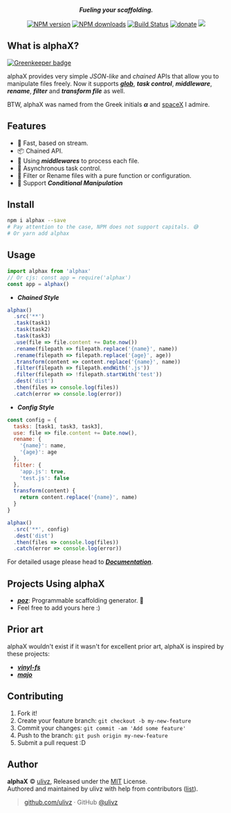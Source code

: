 <p align="center">
  <img src="https://raw.githubusercontent.com/ulivz/alphax/master/.media/alphax.png" alt="">
</p>

<p align="center">
  <b><i>Fueling your scaffolding.</i></b>
</p>

<p align="center">
<a href="https://npmjs.com/package/alphax"><img src="https://img.shields.io/npm/v/alphax.svg?style=flat" alt="NPM version"></a> 
<a href="https://npmjs.com/package/alphax"><img src="https://img.shields.io/npm/dm/alphax.svg?style=flat" alt="NPM downloads"></a> 
<a href="https://circleci.com/gh/ulivz/alphax"><img src="https://img.shields.io/circleci/project/ulivz/alphax/master.svg?style=flat" alt="Build Status"></a>
<a href="https://github.com/ulivz/donate"><img src="https://img.shields.io/badge/$-donate-ff69b4.svg?maxAge=2592000&amp;style=flat" alt="donate"></a> 
<a href="https://codecov.io/gh/ulivz/alphax" alt="codecov"> <img src="https://codecov.io/gh/ulivz/alphax/branch/master/graph/badge.svg?maxAge=2592000&amp;style=flat"></img> </a>
</p>


## What is alphaX?

[![Greenkeeper badge](https://badges.greenkeeper.io/ulivz/alphax.svg)](https://greenkeeper.io/)

alphaX provides very simple _JSON-like_ and _chained_ APIs that allow you to manipulate files freely. Now it supports [**_glob_**](https://github.com/isaacs/node-glob), **_task control_**, **_middleware_**, **_rename_**, **_filter_** and **_transform file_** as well.

BTW, alphaX was named from the Greek initials _**α**_ and [spaceX](http://www.spacex.com/) I admire.


## Features

* 🚀 Fast, based on stream.
* 📦 Chained API.
* 💅 Using **_middlewares_** to process each file.
* 🚨 Asynchronous task control.
* 🌈 Filter or Rename files with a pure function or configuration.
* 💎 Support **_Conditional Manipulation_**


## Install

```bash
npm i alphax --save 
# Pay attention to the case, NPM does not support capitals. 😅
# Or yarn add alphax
```

## Usage

```js
import alphax from 'alphax'
// Or cjs: const app = require('alphax')
const app = alphax()
```

- **_Chained Style_**

```js
alphax()
  .src('**')
  .task(task1)
  .task(task2)
  .task(task3)
  .use(file => file.content += Date.now())
  .rename(filepath => filepath.replace('{name}', name))
  .rename(filepath => filepath.replace('{age}', age))
  .transform(content => content.replace('{name}', name))
  .filter(filepath => filepath.endWith('.js'))
  .filter(filepath => !filepath.startWith('test'))
  .dest('dist')
  .then(files => console.log(files))
  .catch(error => console.log(error))
```

- **_Config Style_**

```js
const config = {
  tasks: [task1, task3, task3],
  use: file => file.content += Date.now(),
  rename: {
    '{name}': name,
    '{age}': age
  },
  filter: {
    'app.js': true,
    'test.js': false
  },
  transform(content) {
    return content.replace('{name}', name)
  }
}

alphax()
  .src('**', config)
  .dest('dist')
  .then(files => console.log(files))
  .catch(error => console.log(error))
```

For detailed usage please head to [**_Documentation_**](http://www.v2js.com/alphax).

## Projects Using alphaX

- [**_poz_**](https://github.com/ulivz/poz): Programmable scaffolding generator. 🏹 
- Feel free to add yours here :)


## Prior art

alphaX wouldn't exist if it wasn't for excellent prior art, alphaX is inspired by these projects:

- [**_vinyl-fs_**](https://github.com/gulpjs/vinyl-fs)
- [**_majo_**](https://github.com/egoist/majo)


## Contributing

1. Fork it!
2. Create your feature branch: `git checkout -b my-new-feature`
3. Commit your changes: `git commit -am 'Add some feature'`
4. Push to the branch: `git push origin my-new-feature`
5. Submit a pull request :D


## Author

**alphaX** © [ulivz](https://github.com/ULIVZ), Released under the [MIT](./LICENSE) License.<br>
Authored and maintained by ulivz with help from contributors ([list](https://github.com/ULIVZ/alphax/contributors)).

> [github.com/ulivz](https://github.com/ulivz) · GitHub [@ulivz](https://github.com/ULIVZ)
